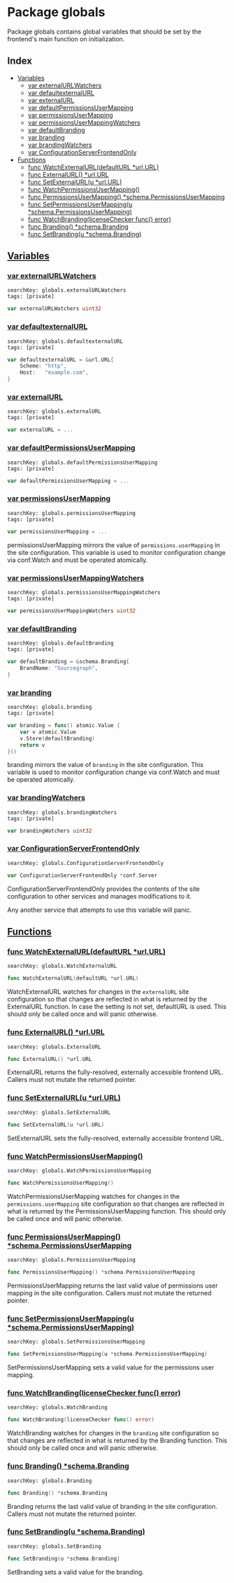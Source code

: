 # Package globals

Package globals contains global variables that should be set by the frontend's main function on initialization. 

## Index

* [Variables](#var)
    * [var externalURLWatchers](#externalURLWatchers)
    * [var defaultexternalURL](#defaultexternalURL)
    * [var externalURL](#externalURL)
    * [var defaultPermissionsUserMapping](#defaultPermissionsUserMapping)
    * [var permissionsUserMapping](#permissionsUserMapping)
    * [var permissionsUserMappingWatchers](#permissionsUserMappingWatchers)
    * [var defaultBranding](#defaultBranding)
    * [var branding](#branding)
    * [var brandingWatchers](#brandingWatchers)
    * [var ConfigurationServerFrontendOnly](#ConfigurationServerFrontendOnly)
* [Functions](#func)
    * [func WatchExternalURL(defaultURL *url.URL)](#WatchExternalURL)
    * [func ExternalURL() *url.URL](#ExternalURL)
    * [func SetExternalURL(u *url.URL)](#SetExternalURL)
    * [func WatchPermissionsUserMapping()](#WatchPermissionsUserMapping)
    * [func PermissionsUserMapping() *schema.PermissionsUserMapping](#PermissionsUserMapping)
    * [func SetPermissionsUserMapping(u *schema.PermissionsUserMapping)](#SetPermissionsUserMapping)
    * [func WatchBranding(licenseChecker func() error)](#WatchBranding)
    * [func Branding() *schema.Branding](#Branding)
    * [func SetBranding(u *schema.Branding)](#SetBranding)


## <a id="var" href="#var">Variables</a>

### <a id="externalURLWatchers" href="#externalURLWatchers">var externalURLWatchers</a>

```
searchKey: globals.externalURLWatchers
tags: [private]
```

```Go
var externalURLWatchers uint32
```

### <a id="defaultexternalURL" href="#defaultexternalURL">var defaultexternalURL</a>

```
searchKey: globals.defaultexternalURL
tags: [private]
```

```Go
var defaultexternalURL = &url.URL{
	Scheme: "http",
	Host:   "example.com",
}
```

### <a id="externalURL" href="#externalURL">var externalURL</a>

```
searchKey: globals.externalURL
tags: [private]
```

```Go
var externalURL = ...
```

### <a id="defaultPermissionsUserMapping" href="#defaultPermissionsUserMapping">var defaultPermissionsUserMapping</a>

```
searchKey: globals.defaultPermissionsUserMapping
tags: [private]
```

```Go
var defaultPermissionsUserMapping = ...
```

### <a id="permissionsUserMapping" href="#permissionsUserMapping">var permissionsUserMapping</a>

```
searchKey: globals.permissionsUserMapping
tags: [private]
```

```Go
var permissionsUserMapping = ...
```

permissionsUserMapping mirrors the value of `permissions.userMapping` in the site configuration. This variable is used to monitor configuration change via conf.Watch and must be operated atomically. 

### <a id="permissionsUserMappingWatchers" href="#permissionsUserMappingWatchers">var permissionsUserMappingWatchers</a>

```
searchKey: globals.permissionsUserMappingWatchers
tags: [private]
```

```Go
var permissionsUserMappingWatchers uint32
```

### <a id="defaultBranding" href="#defaultBranding">var defaultBranding</a>

```
searchKey: globals.defaultBranding
tags: [private]
```

```Go
var defaultBranding = &schema.Branding{
	BrandName: "Sourcegraph",
}
```

### <a id="branding" href="#branding">var branding</a>

```
searchKey: globals.branding
tags: [private]
```

```Go
var branding = func() atomic.Value {
	var v atomic.Value
	v.Store(defaultBranding)
	return v
}()
```

branding mirrors the value of `branding` in the site configuration. This variable is used to monitor configuration change via conf.Watch and must be operated atomically. 

### <a id="brandingWatchers" href="#brandingWatchers">var brandingWatchers</a>

```
searchKey: globals.brandingWatchers
tags: [private]
```

```Go
var brandingWatchers uint32
```

### <a id="ConfigurationServerFrontendOnly" href="#ConfigurationServerFrontendOnly">var ConfigurationServerFrontendOnly</a>

```
searchKey: globals.ConfigurationServerFrontendOnly
```

```Go
var ConfigurationServerFrontendOnly *conf.Server
```

ConfigurationServerFrontendOnly provides the contents of the site configuration to other services and manages modifications to it. 

Any another service that attempts to use this variable will panic. 

## <a id="func" href="#func">Functions</a>

### <a id="WatchExternalURL" href="#WatchExternalURL">func WatchExternalURL(defaultURL *url.URL)</a>

```
searchKey: globals.WatchExternalURL
```

```Go
func WatchExternalURL(defaultURL *url.URL)
```

WatchExternalURL watches for changes in the `externalURL` site configuration so that changes are reflected in what is returned by the ExternalURL function. In case the setting is not set, defaultURL is used. This should only be called once and will panic otherwise. 

### <a id="ExternalURL" href="#ExternalURL">func ExternalURL() *url.URL</a>

```
searchKey: globals.ExternalURL
```

```Go
func ExternalURL() *url.URL
```

ExternalURL returns the fully-resolved, externally accessible frontend URL. Callers must not mutate the returned pointer. 

### <a id="SetExternalURL" href="#SetExternalURL">func SetExternalURL(u *url.URL)</a>

```
searchKey: globals.SetExternalURL
```

```Go
func SetExternalURL(u *url.URL)
```

SetExternalURL sets the fully-resolved, externally accessible frontend URL. 

### <a id="WatchPermissionsUserMapping" href="#WatchPermissionsUserMapping">func WatchPermissionsUserMapping()</a>

```
searchKey: globals.WatchPermissionsUserMapping
```

```Go
func WatchPermissionsUserMapping()
```

WatchPermissionsUserMapping watches for changes in the `permissions.userMapping` site configuration so that changes are reflected in what is returned by the PermissionsUserMapping function. This should only be called once and will panic otherwise. 

### <a id="PermissionsUserMapping" href="#PermissionsUserMapping">func PermissionsUserMapping() *schema.PermissionsUserMapping</a>

```
searchKey: globals.PermissionsUserMapping
```

```Go
func PermissionsUserMapping() *schema.PermissionsUserMapping
```

PermissionsUserMapping returns the last valid value of permissions user mapping in the site configuration. Callers must not mutate the returned pointer. 

### <a id="SetPermissionsUserMapping" href="#SetPermissionsUserMapping">func SetPermissionsUserMapping(u *schema.PermissionsUserMapping)</a>

```
searchKey: globals.SetPermissionsUserMapping
```

```Go
func SetPermissionsUserMapping(u *schema.PermissionsUserMapping)
```

SetPermissionsUserMapping sets a valid value for the permissions user mapping. 

### <a id="WatchBranding" href="#WatchBranding">func WatchBranding(licenseChecker func() error)</a>

```
searchKey: globals.WatchBranding
```

```Go
func WatchBranding(licenseChecker func() error)
```

WatchBranding watches for changes in the `branding` site configuration so that changes are reflected in what is returned by the Branding function. This should only be called once and will panic otherwise. 

### <a id="Branding" href="#Branding">func Branding() *schema.Branding</a>

```
searchKey: globals.Branding
```

```Go
func Branding() *schema.Branding
```

Branding returns the last valid value of branding in the site configuration. Callers must not mutate the returned pointer. 

### <a id="SetBranding" href="#SetBranding">func SetBranding(u *schema.Branding)</a>

```
searchKey: globals.SetBranding
```

```Go
func SetBranding(u *schema.Branding)
```

SetBranding sets a valid value for the branding. 

